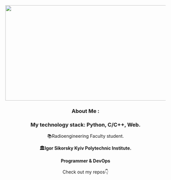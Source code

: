 <div align="center">
  <a href="#">
    <img src="https://wallpapercosmos.com/w/full/1/6/b/1473774.jpg" width="600" height="300"/>
  </a>
</div>

<div align="center">

### About Me :
### My technology stack: Python, C/C++, Web.
📚Radioengineering Faculty student.   
<div align="center">
<b>🏛Igor Sikorsky Kyiv Polytechnic Institute.</b>
</div>
<br>
 <b>Programmer & DevOps </b>
</br>

<br>
Check out my repos👇

</div>
